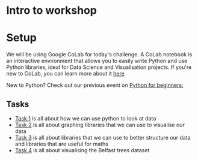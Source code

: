 # Intro to workshop

# Setup
We will be using Google CoLab for today's challenge. A CoLab notebook is an interactive environment that allows you to easily write Python and use Python libraries, ideal for Data Science and Visualisation projects. If you're new to CoLab, you can learn more about it [here](https://colab.research.google.com/notebooks/intro.ipynb#)

New to Python? Check out our previous event on [Python for beginners:](https://docs.google.com/document/d/1K4e8VWE83uUTfhmx-06ze06pvv25sWqFmzvT8lTweFM/edit?usp=sharing)


## Tasks
* [Task 1](task_001.md) is all about how we can use python to look at data
* [Task 2](task_002.md) is all about graphing libraries that we can use to visualise our data
* [Task 3](task_003.md) is all about libraries that we can use to better structure our data and libraries that are useful for maths
* [Task 4](task_004.md) is all about visualising the Belfast trees dataset
